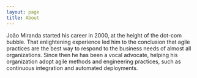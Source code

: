```yaml
---
layout: page
title: About
---
```


João Miranda started his career in 2000, at the height of the dot-com bubble. That enlightening experience led him to the conclusion that agile practices are the best way to respond to the business needs of almost all organizations. Since then he has been a vocal advocate, helping his organization adopt agile methods and engineering practices, such as continuous integration and automated deployments. 
